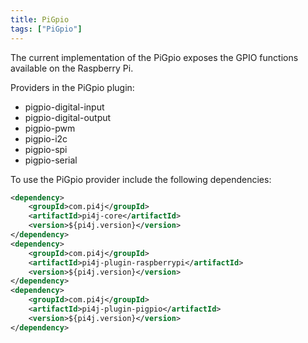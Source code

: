 ```yaml
---
title: PiGpio
tags: ["PiGpio"]
---
```


The current implementation of the PiGpio exposes the GPIO functions available on the Raspberry Pi.

Providers in the PiGpio plugin:

* pigpio-digital-input
* pigpio-digital-output
* pigpio-pwm
* pigpio-i2c
* pigpio-spi
* pigpio-serial

To use the PiGpio provider include the following dependencies:

``` xml
<dependency>
    <groupId>com.pi4j</groupId>
    <artifactId>pi4j-core</artifactId>
    <version>${pi4j.version}</version>
</dependency>
<dependency>
    <groupId>com.pi4j</groupId>
    <artifactId>pi4j-plugin-raspberrypi</artifactId>
    <version>${pi4j.version}</version>
</dependency>
<dependency>
    <groupId>com.pi4j</groupId>
    <artifactId>pi4j-plugin-pigpio</artifactId>
    <version>${pi4j.version}</version>
</dependency>
```
